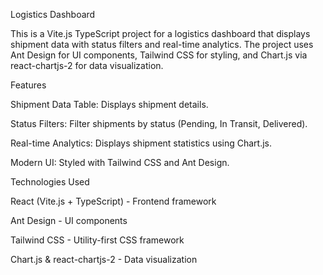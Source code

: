 Logistics Dashboard

This is a Vite.js TypeScript project for a logistics dashboard that displays shipment data with status filters and real-time analytics. The project uses Ant Design for UI components, Tailwind CSS for styling, and Chart.js via react-chartjs-2 for data visualization.

Features

Shipment Data Table: Displays shipment details.

Status Filters: Filter shipments by status (Pending, In Transit, Delivered).

Real-time Analytics: Displays shipment statistics using Chart.js.

Modern UI: Styled with Tailwind CSS and Ant Design.

Technologies Used

React (Vite.js + TypeScript) - Frontend framework

Ant Design - UI components

Tailwind CSS - Utility-first CSS framework

Chart.js & react-chartjs-2 - Data visualization
